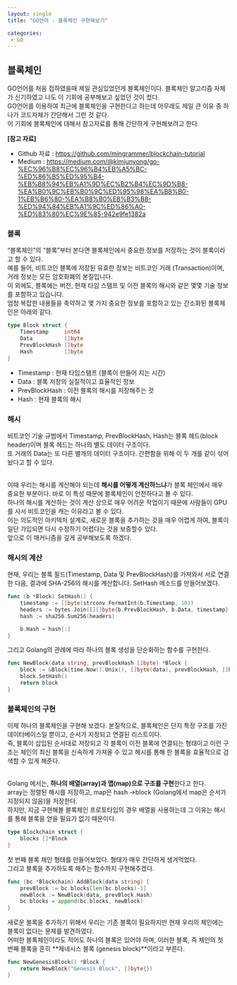 ```yaml
---
layout: single
title: "GO언어 - 블록체인 구현해보기"

categories:
 - GO
---
```


## 블록체인
GO언어를 처음 접하였을때 제일 관심있었던게 블록체인이다. 블록체인 알고리즘 자체가 신기하였고 나도 이 기회에 공부해보고 싶었던 것이 컸다. <br>
GO언어를 이용하여 최근에 블록체인을 구현한다고 하는데 아무래도 제일 큰 이유 중 하나가 코드자체가 간단해서 그런 것 같다. <br>
이 기회에 블록체인에 대해서 참고자료를 통해 간단하게 구현해보려고 한다. <br>


**[참고 자료]**
- Github 자료 : <https://github.com/mingrammer/blockchain-tutorial>
- Medium : <https://medium.com/@kimjunyong/go-%EC%96%B8%EC%96%B4%EB%A5%BC-%ED%86%B5%ED%95%B4-%EB%B8%94%EB%A1%9D%EC%B2%B4%EC%9D%B8-%EA%B0%9C%EB%B0%9C%ED%95%98%EA%B8%B0-1%EB%B6%80-%EA%B8%B0%EB%B3%B8-%ED%94%84%EB%A1%9C%ED%86%A0-%ED%83%80%EC%9E%85-942e9fe1382a>


### 블록
“블록체인”의 “블록”부터 본다면 블록체인에서 중요한 정보를 저장하는 것이 블록이라고 할 수 있다. <br>
예를 들어, 비트코인 블록에 저장된 유효한 정보는 비트코인 거래 (Transaction)이며, 거래 정보는 모든 암호화폐의 본질입니다. <br>
이 외에도, 블록에는 버전, 현재 타임 스탬프 및 이전 블록의 해시와 같은 몇몇 기술 정보를 포함하고 있습니다. <br>
엄청 복잡한 내용들을 축약하고 몇 가지 중요한 정보를 포함하고 있는 간소화된 블록체인은 아래와 같다. <br>
```go
type Block struct {
    Timestamp     int64
    Data          []byte
    PrevBlockHash []byte
    Hash          []byte
}
```

- Timestamp : 현재 타임스탬프 (블록이 만들어 지는 시간)
- Data : 블록 저장의 실질적이고 효율적인 정보
- PrevBlockHash : 이전 블록의 해시를 저장해주는 것
- Hash : 현재 블록의 해시


### 해시
비트코인 기술 규범에서 Timestamp, PrevBlockHash, Hash는 블록 헤드(block header)이며 블록 헤드는 하나의 별도 데이터 구조이다. <br>
또 거래의 Data는 또 다른 별개의 데이터 구조이다. 간편함을 위해 이 두 개를 같이 섞어놨다고 할 수 있다. <br> <br>

이때 우리는 해시를 계산해야 되는데 **해시를 어떻게 계산하느냐**가 블록 체인에서 매우 중요한 부분이다. 바로 이 특성 때문에 블록체인이 안전하다고 볼 수 있다. <br>
하나의 해시를 계산하는 것이 계산 상으로 매우 어려운 작업이기 때문에 사람들이 GPU를 사서 비트코인을 캐는 이유라고 볼 수 있다. <br>
이는 의도적인 아키텍처 설계로, 새로운 블록을 추가하는 것을 매우 어렵게 하여, 블록이 일단 가입되면 다시 수정하기 어렵다는 것을 보증할수 있다. <br>
앞으로 이 매커니즘을 깊게 공부해보도록 하겠다. <br>

### 해시의 계산
현재, 우리는 블록 필드(Timestamp, Data 및 PrevBlockHash)를 가져와서 서로 연결한 다음, 결과에 SHA-256의 해시를 계산합니다. SetHash 메소드를 만들어보겠다. <br>
```go
func (b *Block) SetHash() {
    timestamp := []byte(strconv.FormatInt(b.Timestamp, 10))
    headers := bytes.Join([][]byte{b.PrevBlockHash, b.Data, timestamp}, []byte{})
    hash := sha256.Sum256(headers)

    b.Hash = hash[:]
}
```

그리고 Golang의 관례에 따라 하나의 블록 생성을 단순화하는 함수를 구현한다. <br>
```go
func NewBlock(data string, prevBlockHash []byte) *Block {
    block := &Block{time.Now().Unix(), []byte(data), prevBlockHash, []byte{}}
    block.SetHash()
    return block
}
```

### 블록체인의 구현
이제 하나의 블록체인을 구현해 보겠다. 본질적으로, 블록체인은 단지 특정 구조를 가진 데이터베이스일 뿐이고, 순서가 지정되고 연결된 리스트이다. <br>
즉, 블록이 삽입된 순서대로 저장되고 각 블록이 이전 블록에 연결되는 형태이고 이런 구조는 체인의 최신 블록을 신속하게 가져올 수 있고 해시를 통해 한 블록을 효율적으로 검색할 수 있게 해준다. <br> <br>

Golang 에서는, **하나의 배열(array)과 맵(map)으로 구조를 구현**한다고 한다. <br>
array는 정렬된 해시를 저장하고, map은 hash ->block (Golang에서 map은 순서가 지정되지 않음)을 저장한다. <br>
하지만, 지금 구현해볼 블록체인 프로토타입의 경우 배열을 사용하는데 그 이유는 해시를 통해 블록을 얻을 필요가 없기 때문이다. <br>

```go
type Blockchain struct {
    blocks []*Block
}
```
첫 번째 블록 체인 형태를 만들어보았다. 형태가 매우 간단하게 생겨먹었다. <br>
그리고 블록을 추가하도록 해주는 함수까지 구현해주겠다. <br>

```go
func (bc *Blockchain) AddBlock(data string) {
    prevBlock := bc.blocks[len(bc.blocks)-1]
    newBlock := NewBlock(data, prevBlock.Hash)
    bc.blocks = append(bc.blocks, newBlock)
}
```
새로운 블록을 추가하기 위해서 우리는 기존 블록이 필요하지만 현재 우리의 체인에는 블록이 없다는 문제를 발견하였다. <br>
어떠한 블록체인이라도 적어도 하나의 블록은 있어야 하며, 이러한 블록, 즉 체인의 첫 번째 블록을 흔히 **제네시스 블록 (genesis block)**이라고 부른다. <br>

```go
func NewGenesisBlock() *Block {
    return NewBlock("Genesis Block", []byte{})
}
```
